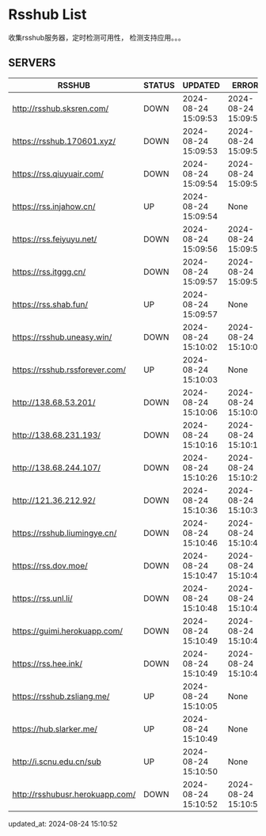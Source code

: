 # Rsshub List

收集rsshub服务器，定时检测可用性， 检测支持应用。。。


## SERVERS

|  RSSHUB   | STATUS  | UPDATED  | ERROR  | TWITTER |  
|  ----  | ----  | ----  | ----  | ---- |  
| http://rsshub.sksren.com/ | DOWN | 2024-08-24 15:09:53 | 2024-08-24 15:09:53 |  
| https://rsshub.170601.xyz/ | DOWN | 2024-08-24 15:09:53 | 2024-08-24 15:09:53 |  
| https://rss.qiuyuair.com/ | DOWN | 2024-08-24 15:09:54 | 2024-08-24 15:09:54 |  
| https://rss.injahow.cn/ | UP | 2024-08-24 15:09:54 | None ||  
| https://rss.feiyuyu.net/ | DOWN | 2024-08-24 15:09:56 | 2024-08-24 15:09:56 |  
| https://rss.itggg.cn/ | DOWN | 2024-08-24 15:09:57 | 2024-08-24 15:09:57 |  
| https://rss.shab.fun/ | UP | 2024-08-24 15:09:57 | None ||  
| https://rsshub.uneasy.win/ | DOWN | 2024-08-24 15:10:02 | 2024-08-24 15:10:02 |  
| https://rsshub.rssforever.com/ | UP | 2024-08-24 15:10:03 | None ||  
| http://138.68.53.201/ | DOWN | 2024-08-24 15:10:06 | 2024-08-24 15:10:06 |  
| http://138.68.231.193/ | DOWN | 2024-08-24 15:10:16 | 2024-08-24 15:10:16 |  
| http://138.68.244.107/ | DOWN | 2024-08-24 15:10:26 | 2024-08-24 15:10:26 |  
| http://121.36.212.92/ | DOWN | 2024-08-24 15:10:36 | 2024-08-24 15:10:36 |  
| https://rsshub.liumingye.cn/ | DOWN | 2024-08-24 15:10:46 | 2024-08-24 15:10:46 |  
| https://rss.dov.moe/ | DOWN | 2024-08-24 15:10:47 | 2024-08-24 15:10:47 |  
| https://rss.unl.li/ | DOWN | 2024-08-24 15:10:48 | 2024-08-24 15:10:48 |  
| https://guimi.herokuapp.com/ | DOWN | 2024-08-24 15:10:49 | 2024-08-24 15:10:49 |  
| https://rss.hee.ink/ | DOWN | 2024-08-24 15:10:49 | 2024-08-24 15:10:49 |  
| https://rsshub.zsliang.me/ | UP | 2024-08-24 15:10:05 | None |OK|  
| https://hub.slarker.me/ | UP | 2024-08-24 15:10:49 | None ||  
| http://i.scnu.edu.cn/sub | UP | 2024-08-24 15:10:50 | None ||  
| http://rsshubusr.herokuapp.com/ | DOWN | 2024-08-24 15:10:52 | 2024-08-24 15:10:52 |  
  

updated_at: 2024-08-24 15:10:52  
